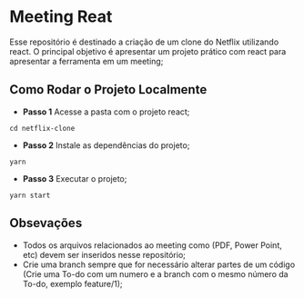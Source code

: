 # Meeting Reat 

Esse repositório é destinado a criação de um clone do Netflix utilizando react. 
O principal objetivo é apresentar um projeto prático com react para apresentar a ferramenta em um meeting;


## Como Rodar o Projeto Localmente

* **Passo 1** Acesse a pasta com o projeto react; 

```
cd netflix-clone
```

* **Passo 2** Instale as dependências do projeto;

```
yarn
```

* **Passo 3** Executar o projeto;

```
yarn start
```
## Obsevações

* Todos os arquivos relacionados ao meeting como (PDF, Power Point, etc) devem ser inseridos nesse repositório; 
* Crie uma branch sempre que for necessário alterar partes de um código (Crie uma To-do com um numero e a branch com o mesmo número da To-do, exemplo feature/1); 
